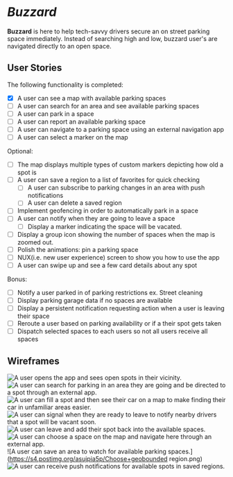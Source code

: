 # *Buzzard*

**Buzzard** is here to help tech-savvy drivers secure an on street parking space immediately. Instead of searching high and low, buzzard user's are navigated directly to an open space.

## User Stories

The following functionality is completed:

* [x] A user can see a map with available parking spaces
* [ ] A user can search for an area and see available parking spaces
* [ ] A user can park in a space
* [ ] A user can report an available parking space
* [ ] A user can navigate to a parking space using an external navigation app
* [ ] A user can select a marker on the map

Optional:
* [ ] The map displays multiple types of custom markers depicting how old a spot is
* [ ] A user can save a region to a list of favorites for quick checking
  * [ ] A user can subscribe to parking changes in an area with push notifications
  * [ ] A user can delete a saved region
* [ ] Implement geofencing in order to automatically park in a space
* [ ] A user can notify when they are going to leave a space
  * [ ] Display a marker indicating the space will be vacated.
* [ ] Display a group icon showing the number of spaces when the map is zoomed out.
* [ ] Polish the animations: pin a parking space
* [ ] NUX(i.e. new user experience) screen to show you how to use the app
* [ ] A user can swipe up and see a few card details about any spot

Bonus:
* [ ] Notify a user parked in of parking restrictions ex. Street cleaning
* [ ] Display parking garage data if no spaces are available
* [ ] Display a persistent notification requesting action when a user is leaving their space
* [ ] Reroute a user based on parking availability or if a their spot gets taken
* [ ] Dispatch selected spaces to each users so not all users receive all spaces

## Wireframes
![A user opens the app and sees open spots in their vicinity.](https://s4.postimg.org/8e2o52twt/OpeningScreen.png)
![A user can search for parking in an area they are going and be directed to a spot through an external app.](https://s4.postimg.org/7r3rfjx0t/Search+Screen.png)
![A user can fill a spot and then see their car on a map to make finding their car in unfamiliar areas easier.](https://s4.postimg.org/3tghq5a7h/Park+Now.png)
![A user can signal when they are ready to leave to notify nearby drivers that a spot will be vacant soon.](https://s4.postimg.org/enxxs2tbh/Car+Parked.png)
![A user can leave and add their spot back into the available spaces.](https://s4.postimg.org/tvdxcfl65/Car+leaving.png)
![A user can choose a space on the map and navigate here through an external app.](https://s4.postimg.org/bb1pazkx9/navhere.png)
![A user can save an area to watch for available parking spaces.](https://s4.postimg.org/asujpia5p/Choose+geobounded region.png)
![A user can receive push notifications for available spots in saved regions.](https://s4.postimg.org/ia3r4pzot/Notifications.png)
